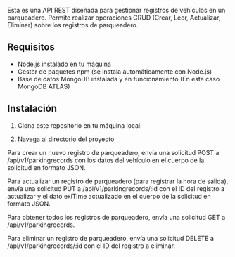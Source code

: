 Esta es una API REST diseñada para gestionar registros de vehículos en un parqueadero. Permite realizar operaciones CRUD (Crear, Leer, Actualizar, Eliminar) sobre los registros de parqueadero.

## Requisitos

- Node.js instalado en tu máquina
- Gestor de paquetes npm (se instala automáticamente con Node.js)
- Base de datos MongoDB instalada y en funcionamiento (En este caso MongoDB ATLAS)

## Instalación

1. Clona este repositorio en tu máquina local:

2. Navega al directorio del proyecto


Para crear un nuevo registro de parqueadero, envía una solicitud POST a /api/v1/parkingrecords con los datos del vehículo en el cuerpo de la solicitud en formato JSON.

Para actualizar un registro de parqueadero (para registrar la hora de salida), envía una solicitud PUT a /api/v1/parkingrecords/:id con el ID del registro a actualizar y el dato exiTime actualizado en el cuerpo de la solicitud en formato JSON.

Para obtener todos los registros de parqueadero, envía una solicitud GET a /api/v1/parkingrecords.

Para eliminar un registro de parqueadero, envía una solicitud DELETE a /api/v1/parkingrecords/:id con el ID del registro a eliminar.
